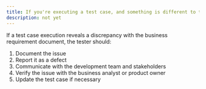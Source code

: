 ```yaml
---
title: If you're executing a test case, and something is different to the specification on business requirement document, what do you do?
description: not yet
---
```

If a test case execution reveals a discrepancy with the business requirement document, the tester should:
<ol>
<li>Document the issue</li>
<li>Report it as a defect</li>
<li>Communicate with the development team and stakeholders</li>
<li>Verify the issue with the business analyst or product owner</li>
<li>Update the test case if necessary</li>
</ol>
